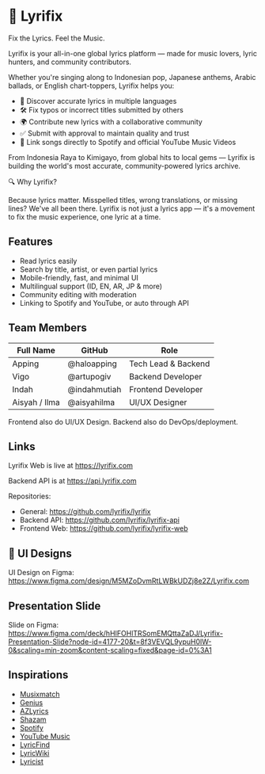 # 🎵 Lyrifix

Fix the Lyrics. Feel the Music.

Lyrifix is your all-in-one global lyrics platform — made for music lovers, lyric hunters, and community contributors.

Whether you're singing along to Indonesian pop, Japanese anthems, Arabic ballads, or English chart-toppers, Lyrifix helps you:

- 🎤 Discover accurate lyrics in multiple languages
- 🛠️ Fix typos or incorrect titles submitted by others
- 🌍 Contribute new lyrics with a collaborative community
- ✅ Submit with approval to maintain quality and trust
- 🔗 Link songs directly to Spotify and official YouTube Music Videos

From Indonesia Raya to Kimigayo, from global hits to local gems — Lyrifix is building the world's most accurate, community-powered lyrics archive.

🔍 Why Lyrifix?

Because lyrics matter. Misspelled titles, wrong translations, or missing lines? We've all been there. Lyrifix is not just a lyrics app — it's a movement to fix the music experience, one lyric at a time.

## Features

- Read lyrics easily
- Search by title, artist, or even partial lyrics
- Mobile-friendly, fast, and minimal UI
- Multilingual support (ID, EN, AR, JP & more)
- Community editing with moderation
- Linking to Spotify and YouTube, or auto through API

## Team Members

| Full Name     | GitHub       | Role                |
| ------------- | ------------ | ------------------- |
| Apping        | @haloapping  | Tech Lead & Backend |
| Vigo          | @artupogiv   | Backend Developer   |
| Indah         | @indahmutiah | Frontend Developer  |
| Aisyah / Ilma | @aisyahilma  | UI/UX Designer      |

Frontend also do UI/UX Design. Backend also do DevOps/deployment.

## Links

Lyrifix Web is live at <https://lyrifix.com>

Backend API is at <https://api.lyrifix.com>

Repositories:

- General: <https://github.com/lyrifix/lyrifix>
- Backend API: <https://github.com/lyrifix/lyrifix-api>
- Frontend Web: <https://github.com/lyrifix/lyrifix-web>

## 🎨 UI Designs

UI Design on Figma: <https://www.figma.com/design/M5MZoDvmRtLWBkUDZj8e2Z/Lyrifix.com>

## Presentation Slide

Slide on Figma: <https://www.figma.com/deck/hHIFOHlTRSomEMQttaZaDJ/Lyrifix-Presentation-Slide?node-id=4177-20&t=8f3VEVQL9ypuH0lW-0&scaling=min-zoom&content-scaling=fixed&page-id=0%3A1>

## Inspirations

- [Musixmatch](https://musixmatch.com)
- [Genius](https://genius.com)
- [AZLyrics](https://azlyrics.com)
- [Shazam](https://shazam.com)
- [Spotify](https://spotify.com)
- [YouTube Music](https://music.youtube.com)
- [LyricFind](https://lyricfind.com)
- [LyricWiki](https://lyrics.fandom.com/wiki/LyricWiki)
- [Lyricist](https://lyricist.io)
